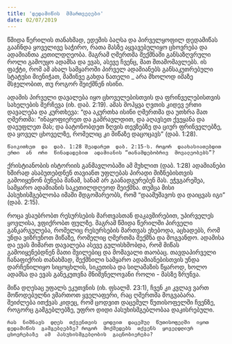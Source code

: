 ```yaml
---
title: 'დედამიწის  მმართველები'
date: 02/07/2019
---  
```


წმიდა  წერილის  თანახმად, ედემის  ბაღსა  და  პირველყოფილ  დედამიწას  გააჩნდა  ყოველივე  საჭირო, რათა  მასზე  აყვავებულიყო  ცხოვრება  და  ადამიანთა  კეთილდღეობა. მაგრამ  ღმერთმა  შექმნაში  განსაზღვრული  როლი  გამოუყო  ადამსა  და  ევას, ასევე  ჩვენც, მათ  შთამომავლებს. ის  ფაქტი, რომ  ამ  ახალ  სამყაროში  პირველ  ადამიანებს  განსაკუთრებული  სტატუსი  მიენიჭათ, მაშინვე  გახდა  ნათელი _ არა  მხოლოდ  იმაზე  მსჯელობით, თუ  როგორ  შეიქმნენ  ისინი.

ადამის  პირველი  დავალება  იყო  ცხოველებისთვის  და  ფრინველებისთვის  სახელების  შერჩევა (იხ. დაბ. 2:19). ამას  მოჰყვა  ღვთის  კიდევ  ერთი  დავალება  და  კურთხევა: “და  აკურთხა  ისინი  ღმერთმა  და  უთხრა  მათ  ღმერთმა: “ინაყოფიერეთ  და  გამრავლდით, და  აღავსეთ  ქვეყანა  და  დაეუფლეთ  მას; და  ბატონობდეთ  ზღვის  თევზებზე  და  ციურ  ფრინველებზე, და  ყოველ  ცხოველზე, რომელიც  კი  მიწაზე  დაცოცავს” (დაბ. 1:28).

`წაიკითხეთ  და  დაბ. 1:28 შეადარეთ  დაბ. 2:15-ს. როგორ  დაახასიათებდით  ერთი  ან  ორი  წინადადებით  ადამიანის “თანამდებობრივ  მოვალეობებს”?`

ქრისტიანობის  ისტორიის  განმავლობაში  ამ  მუხლით (დაბ. 1:28) ადამიანები  ხშირად  ასაბუთებდნენ  თავიანთ  უფლებას  პირადი  მიზნებისთვის  გამოიყენონ  ბუნება  მანამ, სანამ  არ  გაანადგურებენ  მას. ეჭვგარეშეა, სამყარო  ადამიანის  საკეთილდღეოდ  შეიქმნა. თუმცა  მისი  პასუხისმგებლობა  იმაში  მდგომარეობს, რომ “დაამუშავოს  და  დაიცვას  იგი” (დაბ. 2:15).

როცა  ვსაუბრობთ  რესურსების  მართვასთან  დაკავშირებით, უპირველეს  ყოვლისა, ვფიქრობთ  ფულზე. მაგრამ  წმიდა  წერილში  პირველი  განკარგულება, რომელიც  რესურსების  მართვას  ეხებოდა, აცხადებს, რომ  უნდა  ვიზრუნოთ  მიწაზე, რომელიც  ღმერთმა  შექმნა  და  მოგვანდო. ადამისა  და  ევას  მიმართ  დავალება  ასევე  გულისხმობდა, რომ  მიწას  გამოიყენებდნენ  მათი  შვილებიც  და  მომავალი  თაობაც. თავდაპირველი  ჩანაფიქრის  თანახმად, შექმნილი  სამყარო  ადამიანებისთვის  უნდა  დარჩენილიყო  სიცოცხლის, სიკეთისა  და  სილამაზის  წყაროდ, ხოლო  ადამსა  და  ევას  განეკუთვნა  მნიშვნელოვანი  როლი - მასზე  ზრუნვა.

მიწა  დღესაც  უფალს  ეკუთვნის (იხ. ფსალმ. 23:1), ჩვენ  კი  კვლავ  ვართ  მოწოდებულნი  ვმართოთ  ყველაფერი, რაც  ღმერთმა  მოგვაბარა. შეიძლება  ითქვას  კიდეც, რომ  ცოდვით  დაცემულ  წუთისოფელში  ჩვენზე, როგორც  გამგებლებზე, უფრო  დიდი  პასუხისმგებლობაა  დაკისრებული.

`რას  ნიშნავს  დღეს  თქვენთვის  ცოდვით  დაცემულ  წუთისოფელში  იყოთ  დედამიწის  გამგებლებზე? როგორ  მოქმედებს  თქვენს  ყოველდღიურ  ცხოვრებაზე  ამ  პასუხისმგებლობის  გაცნობიერება?`